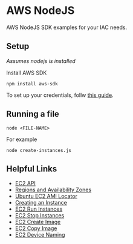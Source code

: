 # AWS NodeJS
AWS NodeJS SDK examples for your IAC needs.

## Setup
_Assumes nodejs is installed_

Install AWS SDK
```
npm install aws-sdk
```

To set up your credentials, follw [this guide](https://docs.aws.amazon.com/sdk-for-javascript/v2/developer-guide/loading-node-credentials-shared.html).

## Running a file
```
node <FILE-NAME>
```

For example
```
node create-instances.js 
```

## Helpful Links
- [EC2 API](https://docs.aws.amazon.com/AWSJavaScriptSDK/latest/AWS/EC2.html)
- [Regions and Availability Zones](https://docs.aws.amazon.com/AmazonRDS/latest/UserGuide/Concepts.RegionsAndAvailabilityZones.html)
- [Ubuntu EC2 AMI Locator](https://cloud-images.ubuntu.com/locator/ec2/)
- [Creating an Instance](https://docs.aws.amazon.com/sdk-for-javascript/v2/developer-guide/ec2-example-creating-an-instance.html)
- [EC2 Run Instances](https://docs.aws.amazon.com/AWSJavaScriptSDK/latest/AWS/EC2.html#runInstances-property)
- [EC2 Stop Instances](https://docs.aws.amazon.com/AWSJavaScriptSDK/latest/AWS/EC2.html#stopInstances-property)
- [EC2 Create Image](https://docs.aws.amazon.com/AWSJavaScriptSDK/latest/AWS/EC2.html#createImage-property)
- [EC2 Copy Image](https://docs.aws.amazon.com/AWSJavaScriptSDK/latest/AWS/EC2.html#copyImage-property)
- [EC2 Device Naming](https://docs.aws.amazon.com/AWSEC2/latest/UserGuide/device_naming.html)
